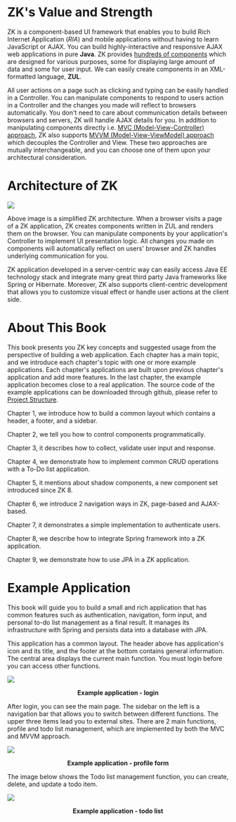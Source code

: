 # ZK's Value and Strength

ZK is a component-based UI framework that enables you to build Rich
Internet Application (*RIA*) and mobile applications without having to
learn JavaScript or AJAX. You can build highly-interactive and
responsive AJAX web applications in pure **Java**. ZK provides [hundreds of components](http://www.zkoss.org/zkdemo/) which are designed for various purposes, some for
displaying large amount of data and some for user input. We can easily
create components in an XML-formatted language, **ZUL**.

All user actions on a page such as clicking and typing can be easily
handled in a Controller. You can manipulate components to respond to
users action in a Controller and the changes you made will reflect to
browsers automatically. You don't need to care about communication
details between browsers and servers, ZK will handle AJAX details for you. In addition to manipulating components directly i.e. [MVC (Model-View-Controller) approach](https://books.zkoss.org/wiki/{{site.baseurl}}/zk_dev_ref/mvc), ZK also supports [MVVM (Model-View-ViewModel) approach](http://books.zkoss.org/zk-mvvm-book/8.0/index.html) which decouples the Controller and
View. These two approaches are mutually interchangeable,
and you can choose one of them upon your architectural consideration.


# Architecture of ZK

 ![ ]({{site.baseurl}}/zk_essentials/images/ze-ch1-simple-architecture.png)

Above image is a simplified ZK architecture. When a browser visits a
page of a ZK application, ZK creates components written in ZUL and
renders them on the browser. You can manipulate components by your
application's Controller to implement UI presentation logic. All changes
you made on components will automatically reflect on users' browser and
ZK handles underlying communication for you.

ZK application developed in a server-centric way can easily access Java EE
technology stack and integrate many great third party Java frameworks
like Spring or Hibernate. Moreover, ZK also supports client-centric
development that allows you to customize visual effect or handle user
actions at the client side.

# About This Book

This book presents you ZK key concepts and suggested usage from the
perspective of building a web application. Each chapter has a main
topic, and we introduce each chapter's topic with one or more example applications. Each chapter's applications are built upon previous
chapter's application and add more features. In the last chapter, the
example application becomes close to a real application. The source code
of the example applications can be downloaded through github, please
refer to [Project Structure](./project_structure.md).

Chapter 1, we introduce how to build a common layout which contains a
header, a footer, and a sidebar.

Chapter 2, we tell you how to control components programmatically.

Chapter 3, it describes how to collect, validate user input and
response.

Chapter 4, we demonstrate how to implement common CRUD operations with a
To-Do list application.

Chapter 5, it mentions about shadow components, a new component set introduced since ZK 8.

Chapter 6, we introduce 2 navigation ways in ZK, page-based and
AJAX-based.

Chapter 7, it demonstrates a simple implementation to authenticate
users.

Chapter 8, we describe how to integrate Spring framework into a ZK
application.

Chapter 9, we demonstrate how to use JPA in a ZK application.


# Example Application
This book will guide you to build a small and rich application
that has common features such as authentication, navigation, form input,
and personal to-do list management as a final result. It manages its infrastructure with Spring and persists data into a database with JPA.

This application has a common layout. The header above has application's
icon and its title, and the footer at the bottom contains general
information. The central area displays the current main function. You
must login before you can access other functions.

![]({{site.baseurl}}/zk_essentials/images/ze-ch8-login.png)

<div style="text-align:center">
<strong>Example application - login</strong>
</div>

After login, you can see the main page. The sidebar on the left is a
navigation bar that allows you to switch between different functions.
The upper three items lead you to external sites. There are 2 main
functions, profile and todo list management, which are implemented by
both the MVC and MVVM approach.

![]({{site.baseurl}}/zk_essentials/images/ze-ch1-profile.png)

<div style="text-align:center">
<strong>Example application - profile form</strong>
</div>

The image below shows the Todo list management function, you can create,
delete, and update a todo item.

![]({{site.baseurl}}/zk_essentials/images/ze-ch1-todo.png)

<div style="text-align:center">
<strong>Example application - todo list</strong>
</div>
